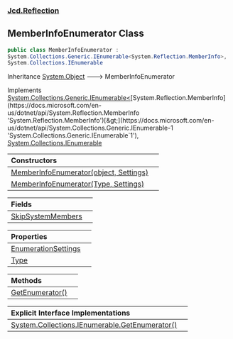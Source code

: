 ### [Jcd.Reflection](Jcd_Reflection.md 'Jcd.Reflection')
## MemberInfoEnumerator Class
```csharp
public class MemberInfoEnumerator :
System.Collections.Generic.IEnumerable<System.Reflection.MemberInfo>,
System.Collections.IEnumerable
```

Inheritance [System.Object](https://docs.microsoft.com/en-us/dotnet/api/System.Object 'System.Object') &#129106; MemberInfoEnumerator  

Implements [System.Collections.Generic.IEnumerable&lt;](https://docs.microsoft.com/en-us/dotnet/api/System.Collections.Generic.IEnumerable-1 'System.Collections.Generic.IEnumerable`1')[System.Reflection.MemberInfo](https://docs.microsoft.com/en-us/dotnet/api/System.Reflection.MemberInfo 'System.Reflection.MemberInfo')[&gt;](https://docs.microsoft.com/en-us/dotnet/api/System.Collections.Generic.IEnumerable-1 'System.Collections.Generic.IEnumerable`1'), [System.Collections.IEnumerable](https://docs.microsoft.com/en-us/dotnet/api/System.Collections.IEnumerable 'System.Collections.IEnumerable')  

| Constructors | |
| :--- | :--- |
| [MemberInfoEnumerator(object, Settings)](Jcd_Reflection_MemberInfoEnumerator_MemberInfoEnumerator(object_Jcd_Reflection_MemberInfoEnumerator_Settings).md 'Jcd.Reflection.MemberInfoEnumerator.MemberInfoEnumerator(object, Jcd.Reflection.MemberInfoEnumerator.Settings)') |  |
| [MemberInfoEnumerator(Type, Settings)](Jcd_Reflection_MemberInfoEnumerator_MemberInfoEnumerator(System_Type_Jcd_Reflection_MemberInfoEnumerator_Settings).md 'Jcd.Reflection.MemberInfoEnumerator.MemberInfoEnumerator(System.Type, Jcd.Reflection.MemberInfoEnumerator.Settings)') |  |

| Fields | |
| :--- | :--- |
| [SkipSystemMembers](Jcd_Reflection_MemberInfoEnumerator_SkipSystemMembers.md 'Jcd.Reflection.MemberInfoEnumerator.SkipSystemMembers') |  |

| Properties | |
| :--- | :--- |
| [EnumerationSettings](Jcd_Reflection_MemberInfoEnumerator_EnumerationSettings.md 'Jcd.Reflection.MemberInfoEnumerator.EnumerationSettings') |  |
| [Type](Jcd_Reflection_MemberInfoEnumerator_Type.md 'Jcd.Reflection.MemberInfoEnumerator.Type') |  |

| Methods | |
| :--- | :--- |
| [GetEnumerator()](Jcd_Reflection_MemberInfoEnumerator_GetEnumerator().md 'Jcd.Reflection.MemberInfoEnumerator.GetEnumerator()') |  |

| Explicit Interface Implementations | |
| :--- | :--- |
| [System.Collections.IEnumerable.GetEnumerator()](Jcd_Reflection_MemberInfoEnumerator_System_Collections_IEnumerable_GetEnumerator().md 'Jcd.Reflection.MemberInfoEnumerator.System.Collections.IEnumerable.GetEnumerator()') |  |
